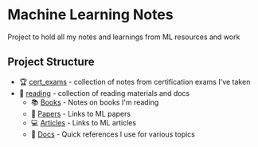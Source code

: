 # Machine Learning Notes

Project to hold all my notes and learnings from ML resources and work

## Project Structure

- :trophy: [cert_exams](./cert_exams) - collection of notes from certification exams I've taken
- :book: [reading](./reading) - collection of reading materials and docs
  - :books: [Books](./reading/books) - Notes on books I'm reading
  - :pencil: [Papers](./reading/papers.md) - Links to ML papers
  - :computer: [Articles](./reading/articles.md) - Links to ML articles  
  - :floppy_disk: [Docs](./reading/docs) - Quick references I use for various topics
